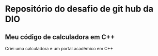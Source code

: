 # Repositório do desafio de git hub da DIO
## Meu código de calculadora em C++

Criei uma calculadora e um portal acadêmico em C++
